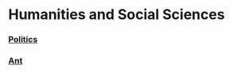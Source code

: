 <head>
  <title>Year 9 HASS</title>
</head>

# Humanities and Social Sciences  
### [Politics](/the-merchant/notes/year9/hass/politics/politics.html)  
### [Ant](/the-merchant/notes/year9/hass/notes-for-ant.html)
